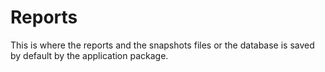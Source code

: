 # Reports
This is where the reports and the snapshots files or the database is saved by default by the application package.